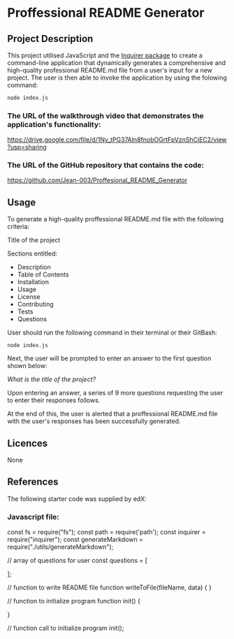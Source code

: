 # Proffessional README Generator

## Project Description

This project utilised JavaScript and the [Inquirer package](https://www.npmjs.com/package/inquirer) to create a command-line application that dynamically generates a comprehensive and high-quality professional README.md file from a user's input for a new project. The user is then able to invoke the application by using the folowing command:

```bash
node index.js
```

### The URL of the walkthrough video that demonstrates the application's functionality:

https://drive.google.com/file/d/1Ny_tPG37AIn8fnobOGrtFpVznShCiEC2/view?usp=sharing

### The URL of the GitHub repository that contains the code:

https://github.com/Jean-003/Proffesional_README_Generator

## Usage

To generate a high-quality proffessional README.md file with the following criteria:

Title of the project

Sections entitled:

- Description
- Table of Contents
- Installation
- Usage
- License
- Contributing
- Tests
- Questions


User should run the following command in their terminal or their GitBash:

```
node index.js

```

Next, the user will be prompted to enter an answer to the first question shown below:

_What is the title of the project?_

Upon entering an answer, a series of 9 more questions requesting the user to enter their responses follows.

At the end of this, the user is alerted that a proffessional README.md file with the user's responses has been successfully generated.

## Licences 

None

## References 

The following starter code was supplied by edX:

### Javascript file:

const fs = require("fs");
const path = require('path');
const inquirer = require("inquirer");
const generateMarkdown = require("./utils/generateMarkdown");

// array of questions for user
const questions = [

];

// function to write README file
function writeToFile(fileName, data) {
}

// function to initialize program
function init() {

}

// function call to initialize program
init();





